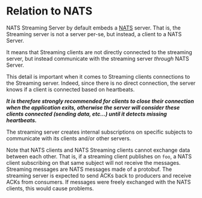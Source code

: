# Relation to NATS

NATS Streaming Server by default embeds a [NATS](https://github.com/nats-io/nats-server) server. That is, the Streaming server is not a server per-se, but instead, a client to a NATS Server.

It means that Streaming clients are not directly connected to the streaming server, but instead communicate with the streaming server _through_ NATS Server.

This detail is important when it comes to Streaming clients connections to the Streaming server. Indeed, since there is no direct connection, the server knows if a client is connected based on heartbeats.

_**It is therefore strongly recommended for clients to close their connection when the application exits, otherwise the server will consider these clients connected \(sending data, etc...\) until it detects missing heartbeats.**_

The streaming server creates internal subscriptions on specific subjects to communicate with its clients and/or other servers.

Note that NATS clients and NATS Streaming clients cannot exchange data between each other. That is, if a streaming client publishes on `foo`, a NATS client subscribing on that same subject will not receive the messages. Streaming messages are NATS messages made of a protobuf. The streaming server is expected to send ACKs back to producers and receive ACKs from consumers. If messages were freely exchanged with the NATS clients, this would cause problems.

